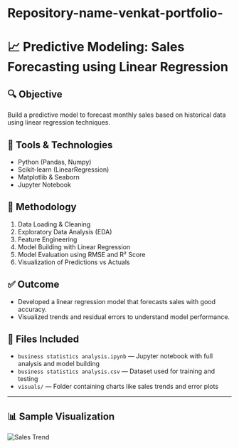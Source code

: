 # Repository-name-venkat-portfolio-

# 📈 Predictive Modeling: Sales Forecasting using Linear Regression

## 🔍 Objective
Build a predictive model to forecast monthly sales based on historical data using linear regression techniques.

## 🧰 Tools & Technologies
- Python (Pandas, Numpy)
- Scikit-learn (LinearRegression)
- Matplotlib & Seaborn
- Jupyter Notebook

## 🔧 Methodology
1. Data Loading & Cleaning  
2. Exploratory Data Analysis (EDA)  
3. Feature Engineering  
4. Model Building with Linear Regression  
5. Model Evaluation using RMSE and R² Score  
6. Visualization of Predictions vs Actuals  

## ✅ Outcome
- Developed a linear regression model that forecasts sales with good accuracy.  
- Visualized trends and residual errors to understand model performance.

## 📁 Files Included
- `business statistics analysis.ipynb` — Jupyter notebook with full analysis and model building  
- `business statistics analysis.csv` — Dataset used for training and testing  
- `visuals/` — Folder containing charts like sales trends and error plots  

---

## 📊 Sample Visualization
![Sales Trend](visuals/sales_trend.png)
